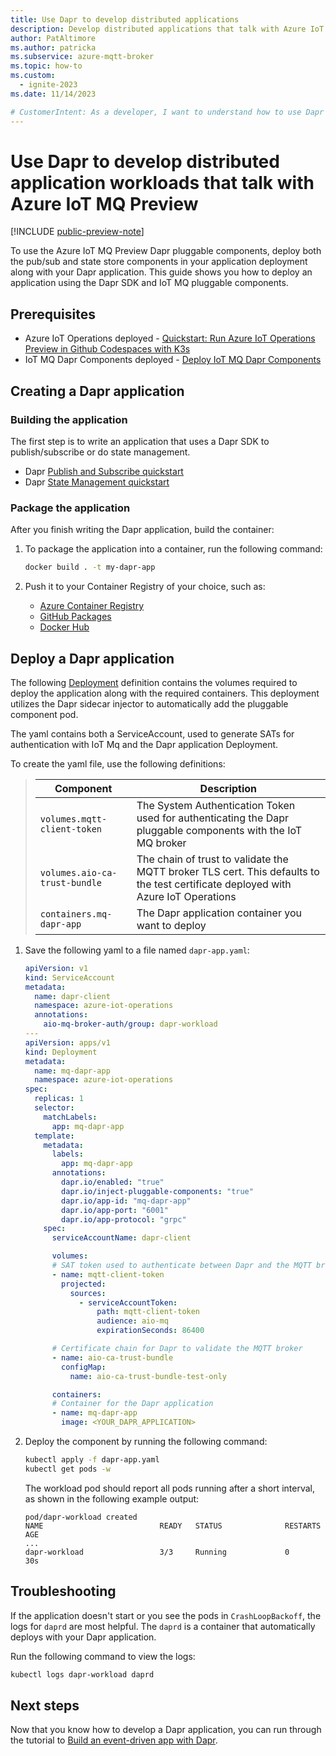 ```yaml
---
title: Use Dapr to develop distributed applications
description: Develop distributed applications that talk with Azure IoT MQ using Dapr.
author: PatAltimore 
ms.author: patricka 
ms.subservice: azure-mqtt-broker
ms.topic: how-to
ms.custom:
  - ignite-2023
ms.date: 11/14/2023

# CustomerIntent: As a developer, I want to understand how to use Dapr to develop distributed apps that talk with Azure IoT MQ.
---
```


# Use Dapr to develop distributed application workloads that talk with Azure IoT MQ Preview

[!INCLUDE [public-preview-note](../includes/public-preview-note.md)]

To use the Azure IoT MQ Preview Dapr pluggable components, deploy both the pub/sub and state store components in your application deployment along with your Dapr application. This guide shows you how to deploy an application using the Dapr SDK and IoT MQ pluggable components.

## Prerequisites

* Azure IoT Operations deployed - [Quickstart: Run Azure IoT Operations Preview in Github Codespaces with K3s](../get-started-end-to-end-sample/quickstart-deploy.md)
* IoT MQ Dapr Components deployed - [Deploy IoT MQ Dapr Components](./howto-deploy-dapr.md)

## Creating a Dapr application

### Building the application

The first step is to write an application that uses a Dapr SDK to publish/subscribe or do state management. 

* Dapr [Publish and Subscribe quickstart](https://docs.dapr.io/getting-started/quickstarts/pubsub-quickstart/)
* Dapr [State Management quickstart](https://docs.dapr.io/getting-started/quickstarts/statemanagement-quickstart/)

### Package the application

After you finish writing the Dapr application, build the container:

1. To package the application into a container, run the following command:

    ```bash
    docker build . -t my-dapr-app
    ```

1. Push it to your Container Registry of your choice, such as:

    * [Azure Container Registry](/azure/container-registry/)
    * [GitHub Packages](https://github.com/features/packages)
    * [Docker Hub](https://docs.docker.com/docker-hub/)

## Deploy a Dapr application

The following [Deployment](https://kubernetes.io/docs/concepts/workloads/controllers/deployment/) definition contains the volumes required to deploy the application along with the required containers. This deployment utilizes the Dapr sidecar injector to automatically add the pluggable component pod.

The yaml contains both a ServiceAccount, used to generate SATs for authentication with IoT Mq and the Dapr application Deployment.

To create the yaml file, use the following definitions:

> | Component | Description |
> |-|-|
> | `volumes.mqtt-client-token` | The System Authentication Token used for authenticating the Dapr pluggable components with the IoT MQ broker |
> | `volumes.aio-ca-trust-bundle` | The chain of trust to validate the MQTT broker TLS cert. This defaults to the test certificate deployed with Azure IoT Operations |
> | `containers.mq-dapr-app` | The Dapr application container you want to deploy |

1. Save the following yaml to a file named `dapr-app.yaml`:

    ```yml
    apiVersion: v1
    kind: ServiceAccount
    metadata:
      name: dapr-client
      namespace: azure-iot-operations
      annotations:
        aio-mq-broker-auth/group: dapr-workload
    ---
    apiVersion: apps/v1
    kind: Deployment
    metadata:
      name: mq-dapr-app
      namespace: azure-iot-operations
    spec:
      replicas: 1
      selector:
        matchLabels:
          app: mq-dapr-app
      template:
        metadata:
          labels:
            app: mq-dapr-app
          annotations:
            dapr.io/enabled: "true"
            dapr.io/inject-pluggable-components: "true"
            dapr.io/app-id: "mq-dapr-app"
            dapr.io/app-port: "6001"
            dapr.io/app-protocol: "grpc"
        spec:
          serviceAccountName: dapr-client

          volumes:
          # SAT token used to authenticate between Dapr and the MQTT broker
          - name: mqtt-client-token
            projected:
              sources:
                - serviceAccountToken:
                    path: mqtt-client-token
                    audience: aio-mq
                    expirationSeconds: 86400

          # Certificate chain for Dapr to validate the MQTT broker
          - name: aio-ca-trust-bundle
            configMap:
              name: aio-ca-trust-bundle-test-only

          containers:
          # Container for the Dapr application 
          - name: mq-dapr-app
            image: <YOUR_DAPR_APPLICATION>
    ```

2. Deploy the component by running the following command:

    ```bash
    kubectl apply -f dapr-app.yaml
    kubectl get pods -w
    ```

    The workload pod should report all pods running after a short interval, as shown in the following example output:

    ```output
    pod/dapr-workload created
    NAME                          READY   STATUS              RESTARTS   AGE
    ...
    dapr-workload                 3/3     Running             0          30s
    ```

## Troubleshooting

If the application doesn't start or you see the pods in `CrashLoopBackoff`, the logs for `daprd` are most helpful. The `daprd` is a container that automatically deploys with your Dapr application.

Run the following command to view the logs:

```bash
kubectl logs dapr-workload daprd
```

## Next steps

Now that you know how to develop a Dapr application, you can run through the tutorial to [Build an event-driven app with Dapr](tutorial-event-driven-with-dapr.md).
